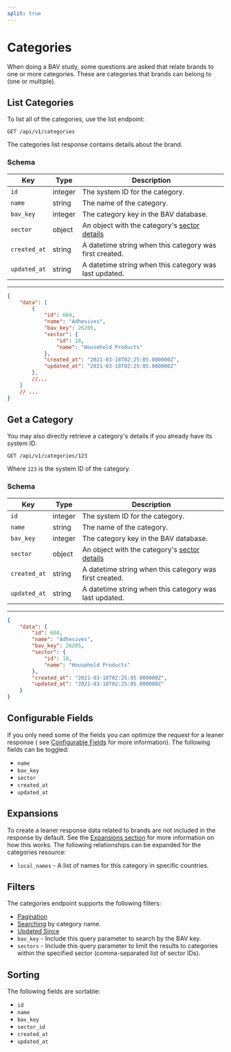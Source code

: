 ```yaml
---
split: true
---
```


# Categories
When doing a BAV study, some questions are asked that relate brands to one or more categories. These are categories that brands can belong to (one or multiple).

## List Categories

To list all of the categories, use the list endpoint:

```http request
GET /api/v1/categories
```

The categories list response contains details about the brand.

### Schema

| Key | Type | Description |
| --- | ---- | ----------- |
| `id` | integer | The system ID for the category. |
| `name` | string | The name of the category. |
| `bav_key` | integer | The category key in the BAV database. |
| `sector` | object | An object with the category's [sector details](../relationship-schema.md) |
| `created_at` | string | A datetime string when this category was first created. |
| `updated_at` | string | A datetime string when this category was last updated. |

---

```json
{
    "data": [
        {
            "id": 604,
            "name": "Adhesives",
            "bav_key": 26205,
            "sector": {
                "id": 18,
                "name": "Household Products"
            },
            "created_at": "2021-03-18T02:25:05.000000Z",
            "updated_at": "2021-03-18T02:25:05.000000Z"
        },
        //...
    ]
    // ...
}
```

## Get a Category

You may also directly retrieve a category's details if you already have its system ID.

```http request
GET /api/v1/categories/123
```

Where `123` is the system ID of the category.

### Schema

| Key | Type | Description |
| --- | ---- | ----------- |
| `id` | integer | The system ID for the category. |
| `name` | string | The name of the category. |
| `bav_key` | integer | The category key in the BAV database. |
| `sector` | object | An object with the category's [sector details](../relationship-schema.md) |
| `created_at` | string | A datetime string when this category was first created. |
| `updated_at` | string | A datetime string when this category was last updated. |

---

```json
{
    "data": {
        "id": 604,
        "name": "Adhesives",
        "bav_key": 26205,
        "sector": {
            "id": 18,
            "name": "Household Products"
        },
        "created_at": "2021-03-18T02:25:05.000000Z",
        "updated_at": "2021-03-18T02:25:05.000000Z"
    }
}
```

## Configurable Fields

If you only need some of the fields you can optimize the request for a leaner response (
see [Configurable Fields](../customizing/fields.md) for more information). The following fields can be toggled:

- `name`
- `bav_key`
- `sector`
- `created_at`
- `updated_at`

## Expansions

To create a leaner response data related to brands are not included in the response by default. See
the [Expansions section](../customizing/includes.md) for more information on how this works. The following relationships can be
expanded for the categories resource:

- `local_names` - A list of names for this category in specific countries.

## Filters

The categories endpoint supports the following filters:

- [Pagination](../pagination.md)
- [Searching](../customizing/filters.md) by category name.
- [Updated Since](../customizing/filters.md)
- `bav_key` - Include this query parameter to search by the BAV key.
- `sectors` - Include this query parameter to limit the results to categories within the specified sector (comma-separated list of sector IDs).

## Sorting

The following fields are sortable:

- `id`
- `name`
- `bav_key`
- `sector_id`
- `created_at`
- `updated_at`
